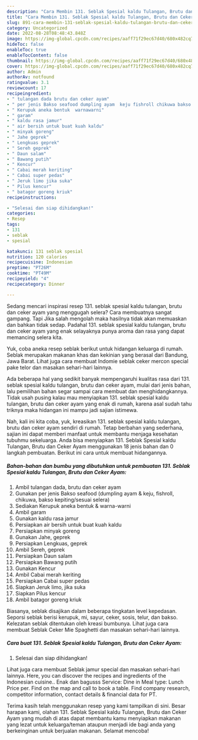 ```yaml
---
description: "Cara Membin 131. Seblak Spesial kaldu Tulangan, Brutu dan Ceker Ayam yang Lezat"
title: "Cara Membin 131. Seblak Spesial kaldu Tulangan, Brutu dan Ceker Ayam yang Lezat"
slug: 891-cara-membin-131-seblak-spesial-kaldu-tulangan-brutu-dan-ceker-ayam-yang-lezat
category: Uncategorized
date: 2022-08-28T08:48:43.848Z
image: https://img-global.cpcdn.com/recipes/aaff71f29ec67d40/680x482cq70/131-seblak-spesial-kaldu-tulangan-brutu-dan-ceker-ayam-foto-resep-utama.jpg
hideToc: false
enableToc: true
enableTocContent: false
thumbnail: https://img-global.cpcdn.com/recipes/aaff71f29ec67d40/680x482cq70/131-seblak-spesial-kaldu-tulangan-brutu-dan-ceker-ayam-foto-resep-utama.jpg
cover: https://img-global.cpcdn.com/recipes/aaff71f29ec67d40/680x482cq70/131-seblak-spesial-kaldu-tulangan-brutu-dan-ceker-ayam-foto-resep-utama.jpg
author: Admin
authorAv: notfound
ratingvalue: 3.1
reviewcount: 17
recipeingredient:
- " tulangan dada brutu dan ceker ayam"
- " per jenis Bakso seafood dumpling ayam  keju fishroll chikuwa bakso kepitingsesuai selera"
- " Kerupuk aneka bentuk  warnawarni"
- " garam"
- " kaldu rasa jamur"
- " air bersih untuk buat kuah kaldu"
- " minyak goreng"
- " Jahe geprek"
- " Lengkuas geprek"
- " Sereh geprek"
- " Daun salam"
- " Bawang putih"
- " Kencur"
- " Cabai merah keriting"
- " Cabai super pedas"
- " Jeruk limo jika suka"
- " Pilus kencur"
- " batagor goreng kriuk"
recipeinstructions:

- "Selesai dan siap dihidangkan!"
categories:
- Resep
tags:
- 131
- seblak
- spesial

katakunci: 131 seblak spesial 
nutrition: 120 calories
recipecuisine: Indonesian
preptime: "PT26M"
cooktime: "PT49M"
recipeyield: "4"
recipecategory: Dinner

---
```



Sedang mencari inspirasi resep 131. seblak spesial kaldu tulangan, brutu dan ceker ayam yang menggugah selera? Cara membuatnya sangat gampang. Tapi Jika salah mengolah maka hasilnya tidak akan memuaskan dan bahkan tidak sedap. Padahal 131. seblak spesial kaldu tulangan, brutu dan ceker ayam yang enak selayaknya punya aroma dan rasa yang dapat memancing selera kita.


Yuk, coba aneka resep seblak berikut untuk hidangan keluarga di rumah. Seblak merupakan makanan khas dan kekinian yang berasal dari Bandung, Jawa Barat. Lihat juga cara membuat Indomie seblak ceker mercon special pake telor dan masakan sehari-hari lainnya.

Ada beberapa hal yang sedikit banyak mempengaruhi kualitas rasa dari 131. seblak spesial kaldu tulangan, brutu dan ceker ayam, mulai dari jenis bahan, lalu pemilihan bahan segar sampai cara membuat dan menghidangkannya. Tidak usah pusing kalau mau menyiapkan 131. seblak spesial kaldu tulangan, brutu dan ceker ayam yang enak di rumah, karena asal sudah tahu triknya maka hidangan ini mampu jadi sajian istimewa.


Nah, kali ini kita coba, yuk, kreasikan 131. seblak spesial kaldu tulangan, brutu dan ceker ayam sendiri di rumah. Tetap berbahan yang sederhana, sajian ini dapat memberi manfaat untuk membantu menjaga kesehatan tubuhmu sekeluarga. Anda bisa menyiapkan 131. Seblak Spesial kaldu Tulangan, Brutu dan Ceker Ayam menggunakan 18 jenis bahan dan 0 langkah pembuatan. Berikut ini cara untuk membuat hidangannya.

<!--inarticleads1-->

##### Bahan-bahan dan bumbu yang dibutuhkan untuk pembuatan 131. Seblak Spesial kaldu Tulangan, Brutu dan Ceker Ayam:

1. Ambil  tulangan dada, brutu dan ceker ayam
1. Gunakan  per jenis Bakso seafood (dumpling ayam &amp; keju, fishroll, chikuwa, bakso kepiting/sesuai selera)
1. Sediakan  Kerupuk aneka bentuk &amp; warna-warni
1. Ambil  garam
1. Gunakan  kaldu rasa jamur
1. Persiapkan  air bersih untuk buat kuah kaldu
1. Persiapkan  minyak goreng
1. Gunakan  Jahe, geprek
1. Persiapkan  Lengkuas, geprek
1. Ambil  Sereh, geprek
1. Persiapkan  Daun salam
1. Persiapkan  Bawang putih
1. Gunakan  Kencur
1. Ambil  Cabai merah keriting
1. Persiapkan  Cabai super pedas
1. Siapkan  Jeruk limo, jika suka
1. Siapkan  Pilus kencur
1. Ambil  batagor goreng kriuk


Biasanya, seblak disajikan dalam beberapa tingkatan level kepedasan. Seporsi seblak berisi kerupuk, mi, sayur, ceker, sosis, telur, dan bakso. Kelezatan seblak ditentukan oleh kreasi bumbunya. Lihat juga cara membuat Seblak Ceker Mie Spaghetti dan masakan sehari-hari lainnya. 

<!--inarticleads2-->

##### Cara buat 131. Seblak Spesial kaldu Tulangan, Brutu dan Ceker Ayam:


1. Selesai dan siap dihidangkan!

Lihat juga cara membuat Seblak jamur special dan masakan sehari-hari lainnya. Here, you can discover the recipes and ingredients of the Indonesian cuisine.. Enak dan bagusss Service: Dine in Meal type: Lunch Price per. Find on the map and call to book a table. Find company research, competitor information, contact details &amp; financial data for PT. 

Terima kasih telah menggunakan resep yang kami tampilkan di sini. Besar harapan kami, olahan 131. Seblak Spesial kaldu Tulangan, Brutu dan Ceker Ayam yang mudah di atas dapat membantu kamu menyiapkan makanan yang lezat untuk keluarga/teman ataupun menjadi ide bagi anda yang berkeinginan untuk berjualan makanan. Selamat mencoba!
